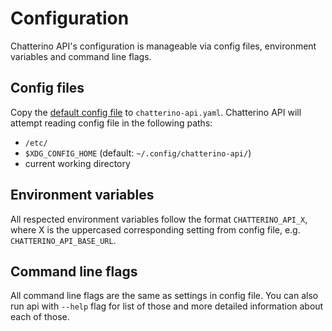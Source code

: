 # Configuration

Chatterino API's configuration is manageable via config files, environment variables and command line flags.


## Config files

Copy the [default config file](https://github.com/Chatterino/api/blob/master/chatterino-api.yaml.dist) to `chatterino-api.yaml`. Chatterino API will attempt reading config file in the following paths:
 - `/etc/`
 - `$XDG_CONFIG_HOME` (default: `~/.config/chatterino-api/`)
 - current working directory


## Environment variables

All respected environment variables follow the format `CHATTERINO_API_X`, where X is the uppercased corresponding setting from config file, e.g. `CHATTERINO_API_BASE_URL`.


## Command line flags

All command line flags are the same as settings in config file. You can also run api with `--help` flag for list of those and more detailed information about each of those.

